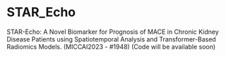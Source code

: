 # STAR_Echo
STAR-Echo: A Novel Biomarker for Prognosis of MACE in Chronic Kidney Disease Patients using Spatiotemporal Analysis and Transformer-Based Radiomics Models. (MICCAI2023 - #1948)
(Code will be available soon)
